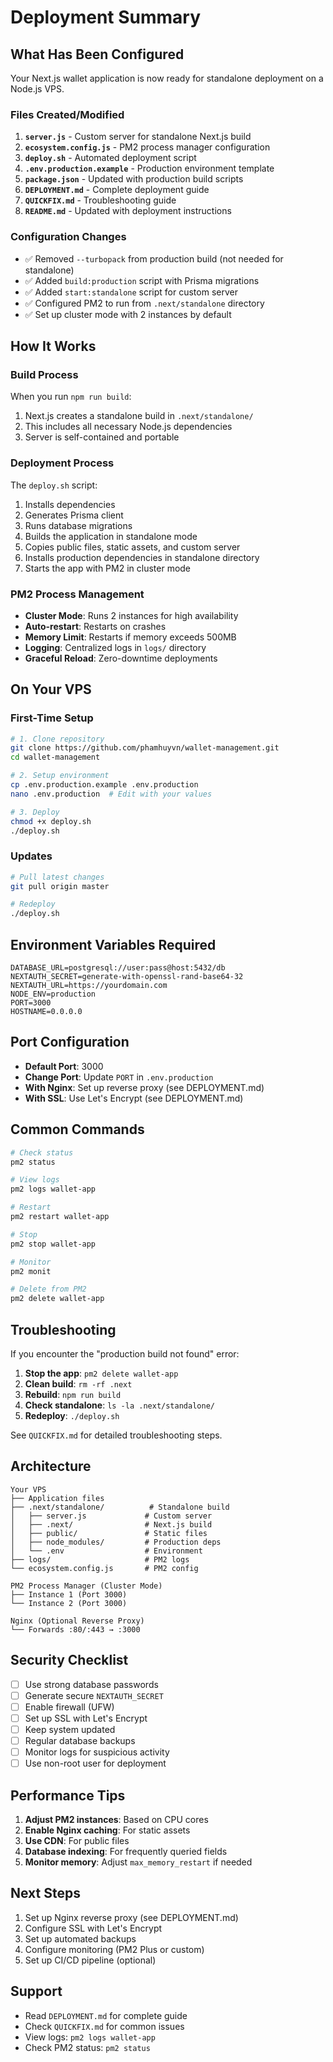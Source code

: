 # Deployment Summary

## What Has Been Configured

Your Next.js wallet application is now ready for standalone deployment on a Node.js VPS.

### Files Created/Modified

1. **`server.js`** - Custom server for standalone Next.js build
2. **`ecosystem.config.js`** - PM2 process manager configuration
3. **`deploy.sh`** - Automated deployment script
4. **`.env.production.example`** - Production environment template
5. **`package.json`** - Updated with production build scripts
6. **`DEPLOYMENT.md`** - Complete deployment guide
7. **`QUICKFIX.md`** - Troubleshooting guide
8. **`README.md`** - Updated with deployment instructions

### Configuration Changes

- ✅ Removed `--turbopack` from production build (not needed for standalone)
- ✅ Added `build:production` script with Prisma migrations
- ✅ Added `start:standalone` script for custom server
- ✅ Configured PM2 to run from `.next/standalone` directory
- ✅ Set up cluster mode with 2 instances by default

## How It Works

### Build Process

When you run `npm run build`:
1. Next.js creates a standalone build in `.next/standalone/`
2. This includes all necessary Node.js dependencies
3. Server is self-contained and portable

### Deployment Process

The `deploy.sh` script:
1. Installs dependencies
2. Generates Prisma client
3. Runs database migrations
4. Builds the application in standalone mode
5. Copies public files, static assets, and custom server
6. Installs production dependencies in standalone directory
7. Starts the app with PM2 in cluster mode

### PM2 Process Management

- **Cluster Mode**: Runs 2 instances for high availability
- **Auto-restart**: Restarts on crashes
- **Memory Limit**: Restarts if memory exceeds 500MB
- **Logging**: Centralized logs in `logs/` directory
- **Graceful Reload**: Zero-downtime deployments

## On Your VPS

### First-Time Setup

```bash
# 1. Clone repository
git clone https://github.com/phamhuyvn/wallet-management.git
cd wallet-management

# 2. Setup environment
cp .env.production.example .env.production
nano .env.production  # Edit with your values

# 3. Deploy
chmod +x deploy.sh
./deploy.sh
```

### Updates

```bash
# Pull latest changes
git pull origin master

# Redeploy
./deploy.sh
```

## Environment Variables Required

```env
DATABASE_URL=postgresql://user:pass@host:5432/db
NEXTAUTH_SECRET=generate-with-openssl-rand-base64-32
NEXTAUTH_URL=https://yourdomain.com
NODE_ENV=production
PORT=3000
HOSTNAME=0.0.0.0
```

## Port Configuration

- **Default Port**: 3000
- **Change Port**: Update `PORT` in `.env.production`
- **With Nginx**: Set up reverse proxy (see DEPLOYMENT.md)
- **With SSL**: Use Let's Encrypt (see DEPLOYMENT.md)

## Common Commands

```bash
# Check status
pm2 status

# View logs
pm2 logs wallet-app

# Restart
pm2 restart wallet-app

# Stop
pm2 stop wallet-app

# Monitor
pm2 monit

# Delete from PM2
pm2 delete wallet-app
```

## Troubleshooting

If you encounter the "production build not found" error:

1. **Stop the app**: `pm2 delete wallet-app`
2. **Clean build**: `rm -rf .next`
3. **Rebuild**: `npm run build`
4. **Check standalone**: `ls -la .next/standalone/`
5. **Redeploy**: `./deploy.sh`

See `QUICKFIX.md` for detailed troubleshooting steps.

## Architecture

```
Your VPS
├── Application files
├── .next/standalone/          # Standalone build
│   ├── server.js             # Custom server
│   ├── .next/                # Next.js build
│   ├── public/               # Static files
│   ├── node_modules/         # Production deps
│   └── .env                  # Environment
├── logs/                     # PM2 logs
└── ecosystem.config.js       # PM2 config

PM2 Process Manager (Cluster Mode)
├── Instance 1 (Port 3000)
└── Instance 2 (Port 3000)

Nginx (Optional Reverse Proxy)
└── Forwards :80/:443 → :3000
```

## Security Checklist

- [ ] Use strong database passwords
- [ ] Generate secure `NEXTAUTH_SECRET`
- [ ] Enable firewall (UFW)
- [ ] Set up SSL with Let's Encrypt
- [ ] Keep system updated
- [ ] Regular database backups
- [ ] Monitor logs for suspicious activity
- [ ] Use non-root user for deployment

## Performance Tips

1. **Adjust PM2 instances**: Based on CPU cores
2. **Enable Nginx caching**: For static assets
3. **Use CDN**: For public files
4. **Database indexing**: For frequently queried fields
5. **Monitor memory**: Adjust `max_memory_restart` if needed

## Next Steps

1. Set up Nginx reverse proxy (see DEPLOYMENT.md)
2. Configure SSL with Let's Encrypt
3. Set up automated backups
4. Configure monitoring (PM2 Plus or custom)
5. Set up CI/CD pipeline (optional)

## Support

- Read `DEPLOYMENT.md` for complete guide
- Check `QUICKFIX.md` for common issues
- View logs: `pm2 logs wallet-app`
- Check PM2 status: `pm2 status`
